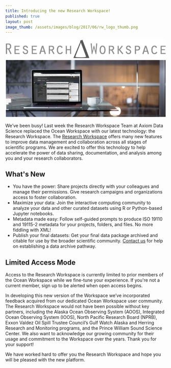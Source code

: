 ```yaml
---
title: Introducing the new Research Workspace!
published: true
layout: post
image_thumb: /assets/images/blog/2017/06/rw_logo_thumb.png
---
```


<img src="/assets/images/blog/2017/06/rw_logo.png" class="img-responsive center"/>

<img src="/assets/images/blog/2017/06/research_workspace.png" class="img-responsive center"/>

We’ve been busy! Last week the Research Workspace Team at Axiom Data Science replaced the Ocean Workspace with our latest technology: the Research Workspace. The [Research Workspace](https://researchworkspace.com/) offers many new features to improve data management and collaboration across all stages of scientific programs. We are excited to offer this technology to help accelerate the power of data sharing, documentation, and analysis among you and your research collaborators.

What's New
----------

* You have the power: Share projects directly with your colleagues and manage their permissions. Give research campaigns and organizations access to foster collaboration.
* Maximize your data: Join the interactive computing community to analyze your data and other curated datasets using R or Python-based Jupyter notebooks.
* Metadata made easy: Follow self-guided prompts to produce ISO 19110 and 19115-2 metadata for your projects, folders, and files. No more fiddling with XML!
* Publish your final datasets: Get your final data package archived and citable for use by the broader scientific community. [Contact us](mailto:info@researchworkspace.com) for help on establishing a data archive pathway.

Limited Access Mode
-------------------

Access to the Research Workspace is currently limited to prior members of the Ocean Workspace while we fine-tune your experience. If you're not a current member, sign up to be alerted when open access begins.

In developing this new version of the Workspace we’ve incorporated feedback acquired from our dedicated Ocean Workspace user community. The Research Workspace would not have been possible without key partners, including the Alaska Ocean Observing System (AOOS), Integrated Ocean Observing System (IOOS), North Pacific Research Board (NPRB), Exxon Valdez Oil Spill Trustee Council’s Gulf Watch Alaska and Herring Research and Monitoring programs, and the Prince William Sound Science Center. We also want to acknowledge our growing community for their usage and commitment to the Workspace over the years. Thank you for your support!

We have worked hard to offer you the Research Workspace and hope you will be pleased with the new platform.

